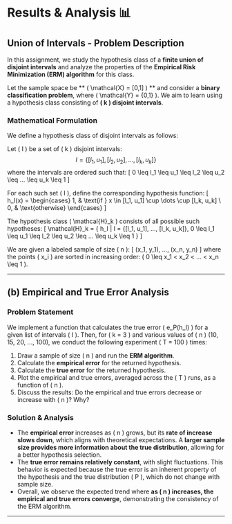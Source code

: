 # Results & Analysis 📊

## **Union of Intervals - Problem Description**

In this assignment, we study the hypothesis class of a **finite union of disjoint intervals** and analyze the properties of the **Empirical Risk Minimization (ERM) algorithm** for this class.

Let the sample space be ** \( \mathcal{X} = [0,1] \) ** and consider a **binary classification problem**, where \( \mathcal{Y} = \{0,1\} \). We aim to learn using a hypothesis class consisting of **\( k \) disjoint intervals**.

### **Mathematical Formulation**
We define a hypothesis class of disjoint intervals as follows:

Let \( I \) be a set of \( k \) disjoint intervals:
$$ I = \{[l_1, u_1], [l_2, u_2], ..., [l_k, u_k]\} $$
where the intervals are ordered such that:
\[ 0 \leq l_1 \leq u_1 \leq l_2 \leq u_2 \leq ... \leq u_k \leq 1 \]

For each such set \( I \), define the corresponding hypothesis function:
\[ h_I(x) = \begin{cases} 1, & \text{if } x \in [l_1, u_1] \cup \dots \cup [l_k, u_k] \\ 0, & \text{otherwise} \end{cases} \]

The hypothesis class \( \mathcal{H}_k \) consists of all possible such hypotheses:
\[ \mathcal{H}_k = \{ h_I | I = \{[l_1, u_1], ..., [l_k, u_k]\}, 0 \leq l_1 \leq u_1 \leq l_2 \leq u_2 \leq ... \leq u_k \leq 1 \} \]

We are given a labeled sample of size \( n \):
\[ (x_1, y_1), ..., (x_n, y_n) \]
where the points \( x_i \) are sorted in increasing order: \( 0 \leq x_1 < x_2 < ... < x_n \leq 1 \).

---

## **(b) Empirical and True Error Analysis**

### **Problem Statement**
We implement a function that calculates the true error \( e_P(h_I) \) for a given list of intervals \( I \). Then, for \( k = 3 \) and various values of \( n \) (10, 15, 20, ..., 100), we conduct the following experiment \( T = 100 \) times:
1. Draw a sample of size \( n \) and run the **ERM algorithm**.
2. Calculate the **empirical error** for the returned hypothesis.
3. Calculate the **true error** for the returned hypothesis.
4. Plot the empirical and true errors, averaged across the \( T \) runs, as a function of \( n \).
5. Discuss the results: Do the empirical and true errors decrease or increase with \( n \)? Why?

### **Solution & Analysis**
- The **empirical error** increases as \( n \) grows, but its **rate of increase slows down**, which aligns with theoretical expectations. A **larger sample size provides more information about the true distribution**, allowing for a better hypothesis selection.
- The **true error remains relatively constant**, with slight fluctuations. This behavior is expected because the true error is an inherent property of the hypothesis and the true distribution \( P \), which do not change with sample size.
- Overall, we observe the expected trend where **as \( n \) increases, the empirical and true errors converge**, demonstrating the consistency of the ERM algorithm.

---


